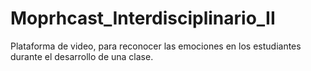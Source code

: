 # Moprhcast_Interdisciplinario_II

Plataforma de video, para reconocer las emociones en los estudiantes durante el desarrollo de una clase.
